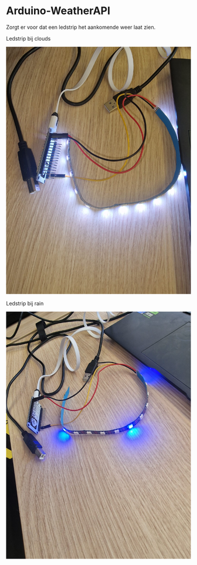# Arduino-WeatherAPI
Zorgt er voor dat een ledstrip het aankomende weer laat zien.


Ledstrip bij clouds

![image of leds by clouds](1.jpg)

Ledstrip bij rain

![image of leds by clouds](2.jpg)